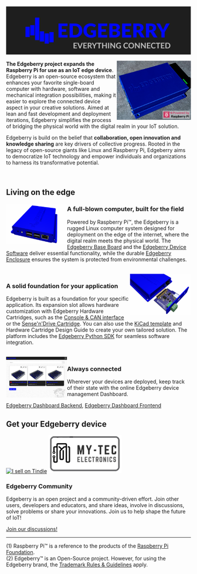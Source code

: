 ![Edgeberry Banner](https://github.com/Edgeberry/.github/blob/main/brand/Edgeberry_banner_EverythingIsConnected.png?raw=true)

<a href="https://www.tindie.com/stores/spuq/?ref=offsite_badges&utm_source=sellers_SpuQ&utm_medium=badges&utm_campaign=badge_large" target="_blank" >
<img src="https://github.com/Edgeberry/.github/blob/main/images/Edgeberry_picture.png?raw=true" align="right" width="40%"/>
</a>

**The Edgeberry project expands the Raspberry Pi for use as an IoT edge device**. Edgeberry is an open-source ecosystem that enhances your favorite single-board computer with hardware, software and mechanical integration possibilities, making it easier to explore the connected device aspect in your creative solutions. Aimed at lean and fast development and deployment iterations, Edgeberry simplifies the process of bridging the physical world with the digital realm in your IoT solution.

Edgeberry is build on the belief that **collaboration, open innovation and knowledge sharing** are key drivers of collective progress. Rooted in the legacy of open-source giants like Linux and Raspberry Pi, Edgeberry aims to democratize IoT technology and empower individuals and organizations to harness its transformative potential.

<br clear="right"/>

<h2>Living on the edge</h2>

<img src="https://raw.githubusercontent.com/Edgeberry/.github/main/profile/images/Edgeberry_Device.png" align="left" width="33%"/>
<h3>A full-blown computer, built for the field</h3>
<p>
    Powered by Raspberry Pi™, the Edgeberry is a rugged Linux computer system designed for deployment on the edge of the internet, where the digital realm meets the physical world. The <a href="https://github.com/Edgeberry/Edgeberry-hardware">Edgeberry Base Board</a> and the <a href="https://github.com/Edgeberry/Edgeberry">Edgeberry Device Software</a>
    deliver essential functionality, while the durable <a href="https://www.thingiverse.com/thing:6595172">Edgeberry Enclosure</a> ensures the system is protected from environmental challenges.
</p>
<br clear="left"/>
<img src="https://raw.githubusercontent.com/Edgeberry/.github/main/profile/images/Edgeberry_Cartridge.png" align="right" width="33%"/>
<h3>A solid foundation for your application</h3>
<p>
    Edgeberry is built as a foundation for your specific application. Its expansion slot allows hardware customization with Edgeberry Hardware Cartridges, such as the <a href="https://github.com/Edgeberry/Edgeberry-cartridge-console-can">Console & CAN interface</a> or the <a href="https://github.com/Edgeberry/Edgeberry_SenseAndDrive_Cartridge">Sense'n'Drive Cartridge</a>. You can also use the <a href="https://gitlab.com/kicad/libraries/kicad-templates/-/tree/master/Projects/Edgeberry_Cartridge?ref_type=heads">KiCad template</a> and Hardware Cartridge Design Guide to create your own tailored solution. The platform includes the <a href="https://github.com/Edgeberry/Edgeberry-Python-SDK">Edgeberry Python SDK</a> for seamless software integration.
</p>
<br clear="right"/>
<img src="https://raw.githubusercontent.com/Edgeberry/.github/main/profile/images/Edgeberry_Dashboard.png" align="left" width="33%"/>
<h3>Always connected</h3>
<p>
    Wherever your devices are deployed, keep track of their state with the online Edgeberry device management Dashboard.
</p>
<a href="https://github.com/Edgeberry/Edgeberry-dashboard">Edgeberry Dashboard Backend</a>,
<a href="https://github.com/Edgeberry/Edgeberry-dashboard-UI">Edgeberry Dashboard Frontend</a>
<br clear="left"/>

<h2>Get your Edgeberry device</h2>

<a href="https://www.tindie.com/stores/spuq/?ref=offsite_badges&utm_source=sellers_SpuQ&utm_medium=badges&utm_campaign=badge_large" target="_blank" ><img src="https://d2ss6ovg47m0r5.cloudfront.net/badges/tindie-larges.png" alt="I sell on Tindie" width="200" height="104"></a>
<a href="https://my-tec.be/" target="_blank" ><img src="https://github.com/Edgeberry/.github/blob/main/images/button_My-Tec.png?raw=true" alt="My-Tec" width="200" height="104"></a>
<br/>

<h3>Edgeberry Community</h3>
<p>
    Edgeberry is an open project and a community-driven effort. Join other users, developers and educators, and share ideas, involve in discussions, solve problems or share your innovations. Join us to help shape the future of IoT!
</p>
<p>
    <a href="https://github.com/orgs/Edgeberry/discussions">Join our discussions!</a>
</p>
<hr/>

(1) Raspberry Pi™ is a reference to the products of the [Raspberry Pi Foundation](https://www.raspberrypi.org/).<br/>
(2) Edgeberry™ is an Open-Source project. However, for using the Edgeberry brand, the [Trademark Rules & Guidelines](https://github.com/Edgeberry/.github/blob/main/brand/Edgeberry_Trademark_Rules_and_Guidelines.md) apply.